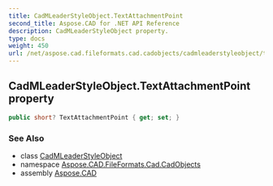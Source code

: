 ```yaml
---
title: CadMLeaderStyleObject.TextAttachmentPoint
second_title: Aspose.CAD for .NET API Reference
description: CadMLeaderStyleObject property. 
type: docs
weight: 450
url: /net/aspose.cad.fileformats.cad.cadobjects/cadmleaderstyleobject/textattachmentpoint/
---
```

## CadMLeaderStyleObject.TextAttachmentPoint property

```csharp
public short? TextAttachmentPoint { get; set; }
```

### See Also

* class [CadMLeaderStyleObject](../)
* namespace [Aspose.CAD.FileFormats.Cad.CadObjects](../../cadmleaderstyleobject/)
* assembly [Aspose.CAD](../../../)


